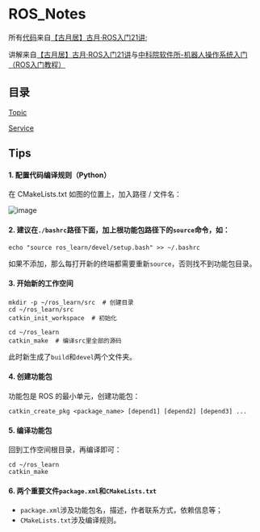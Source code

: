 # ROS_Notes
所有[代码](https://github.com/guyuehome/ros_21_tutorials)来自[【古月居】古月·ROS入门21讲](https://www.bilibili.com/video/BV1zt411G7Vn?p=1&vd_source=6c2184781d2aa58fa5e90d1cc75a1dd1);

讲解来自[【古月居】古月·ROS入门21讲](https://www.bilibili.com/video/BV1zt411G7Vn?p=1&vd_source=6c2184781d2aa58fa5e90d1cc75a1dd1)与[中科院软件所-机器人操作系统入门（ROS入门教程）](https://www.bilibili.com/video/BV1mJ411R7Ni?p=1&vd_source=6c2184781d2aa58fa5e90d1cc75a1dd1)

## 目录
[Topic](https://github.com/LinkinEminem/ROS_Notes/tree/master/learning_topic)

[Service](https://github.com/LinkinEminem/ROS_Notes/tree/master/learning_service)

## Tips
#### 1. 配置代码编译规则（Python）
在 CMakeLists.txt 如图的位置上，加入路径 / 文件名：

   ![image](https://user-images.githubusercontent.com/45569291/177819272-35c0b4e9-7b0d-415f-aeef-ed672bd5a12d.png)


#### 2. 建议在`./bashrc`路径下面，加上根功能包路径下的`source`命令，如：

   ```
   echo "source ros_learn/devel/setup.bash" >> ~/.bashrc
   ```
   如果不添加，那么每打开新的终端都需要重新`source`，否则找不到功能包目录。

#### 3. 开始新的工作空间
   
   ```
   mkdir -p ~/ros_learn/src  # 创建目录
   cd ~/ros_learn/src
   catkin_init_workspace  # 初始化
   
   cd ~/ros_learn
   catkin_make  # 编译src里全部的源码
   ```
   此时新生成了`build`和`devel`两个文件夹。

#### 4. 创建功能包

   功能包是 ROS 的最小单元，创建功能包：
   ```
   catkin_create_pkg <package_name> [depend1] [depend2] [depend3] ...
   ```
#### 5. 编译功能包

   回到工作空间根目录，再编译即可：
   ```
   cd ~/ros_learn
   catkin_make
   ```
#### 6. 两个重要文件`package.xml`和`CMakeLists.txt`
   + `package.xml`涉及功能包名，描述，作者联系方式，依赖信息等；
   + `CMakeLists.txt`涉及编译规则。
